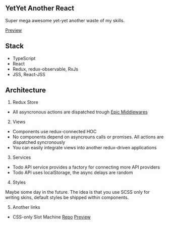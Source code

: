 ## YetYet Another React
Super mega awesome yet-yet another waste of my skills.

[Preview](https://nesterow.github.io/YetYetReact/build/)

## Stack
- TypeScript
- React
- Redux, redux-observable, RxJs
- JSS, React-JSS


## Architecture

1. Redux Store

- All asyncronous actions are dispatched trough [Epic Middlewares](https://redux-observable.js.org/docs/basics/Epics.html)

2. Views

- Components use redux-connected HOC
- No components depend on asyncrouns calls or promises. All actions are dispatched syncronously
- You can easily integrate views into another redux-driven applications

3. Services

- Todo API service provides a factory for connecting more API providers
- Todo API uses localStorage, the async delays are random

4. Styles

Maybe some day in the future. The idea is that you use SCSS only for writing skins, default styles be shipped within components. 

5. Another links
- CSS-only Slot Machine [Repo](https://github.com/nesterow/reels/) [Preview](https://nesterow.github.io/reels/dist/index.html)

